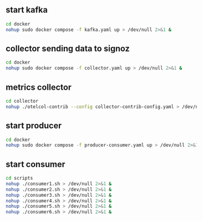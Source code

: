 ## start kafka
```bash
cd docker
nohup sudo docker compose -f kafka.yaml up > /dev/null 2>&1 &
```
## collector sending data to signoz
```bash
cd docker
nohup sudo docker compose -f collector.yaml up > /dev/null 2>&1 &
```

## metrics collector
```bash
cd collector
nohup ./otelcol-contrib --config collector-contrib-config.yaml > /dev/null 2>&1 & 
```

## start producer
```bash
cd docker
nohup sudo docker compose -f producer-consumer.yaml up > /dev/null 2>&1 &
```

## start consumer
```bash
cd scripts
nohup ./consumer1.sh > /dev/null 2>&1 &
nohup ./consumer2.sh > /dev/null 2>&1 &
nohup ./consumer3.sh > /dev/null 2>&1 &
nohup ./consumer4.sh > /dev/null 2>&1 &
nohup ./consumer5.sh > /dev/null 2>&1 &
nohup ./consumer6.sh > /dev/null 2>&1 &
```